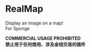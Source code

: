 # RealMap

Display an image on a map!  
For Sponge

**COMMERCIAL USAGE PROHIBITED**  
**禁止用于任何商用、涉及金钱交易的插件**

